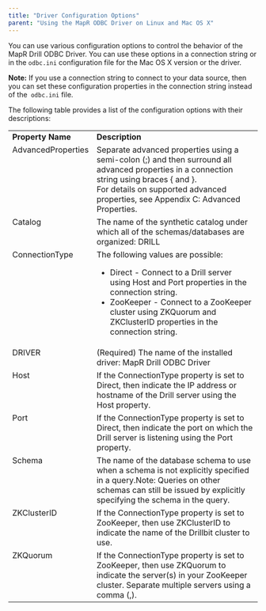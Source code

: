 ```yaml
---
title: "Driver Configuration Options"
parent: "Using the MapR ODBC Driver on Linux and Mac OS X"
---
```

You can use various configuration options to control the behavior of the MapR
Drill ODBC Driver. You can use these options in a connection string or in the
`odbc.ini` configuration file for the Mac OS X version or the driver.

**Note:** If you use a connection string to connect to your data source, then you can set these configuration properties in the connection string instead of the` odbc.ini` file.

The following table provides a list of the configuration options with their
descriptions:

<table class="confluenceTable"><tbody><tr><td valign="top"><strong>Property Name</strong></td><td valign="top"><strong>Description</strong></td></tr><tr><td valign="top">AdvancedProperties</td><td valign="top">Separate advanced properties using a semi-colon (;) and then surround all advanced properties in a connection string using braces { and }. <br />For details on supported advanced properties, see Appendix C: Advanced Properties.</td></tr><tr><td valign="top">Catalog</td><td valign="top">The name of the synthetic catalog under which all of the schemas/databases are organized: DRILL</td></tr><tr><td valign="top">ConnectionType</td><td valign="top">The following values are possible:<ul><li>Direct - Connect to a Drill server using Host and Port properties in the connection string.</li><li>ZooKeeper - Connect to a ZooKeeper cluster using ZKQuorum and ZKClusterID properties in the connection string.</li></ul></td></tr><tr><td valign="top">DRIVER</td><td valign="top">(Required) The name of the installed driver: MapR Drill ODBC Driver </td></tr><tr><td valign="top">Host</td><td valign="top">If the ConnectionType property is set to Direct, then indicate the IP address or hostname of the Drill server using the Host property.</td></tr><tr><td valign="top">Port</td><td valign="top">If the ConnectionType property is set to Direct, then indicate the port on which the Drill server is listening using the Port property.</td></tr><tr><td valign="top">Schema</td><td valign="top">The name of the database schema to use when a schema is not explicitly specified in a query.Note: Queries on other schemas can still be issued by explicitly specifying the schema in the query.</td></tr><tr><td valign="top">ZKClusterID</td><td valign="top">If the ConnectionType property is set to ZooKeeper, then use ZKClusterID to indicate the name of the Drillbit cluster to use.</td></tr><tr><td valign="top">ZKQuorum</td><td valign="top">If the ConnectionType property is set to ZooKeeper, then use ZKQuorum to indicate the server(s) in your ZooKeeper cluster. Separate multiple servers using a comma (,).</td></tr></tbody></table>

